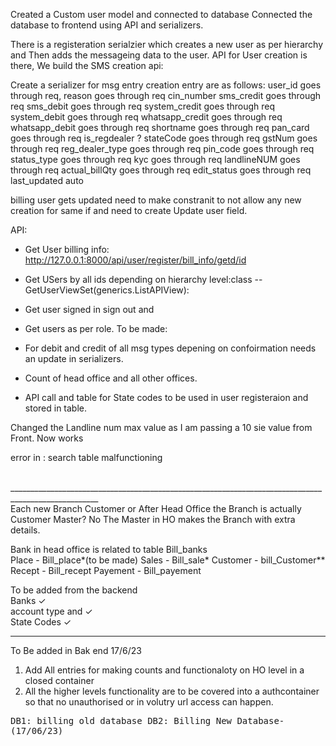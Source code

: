 Created a Custom user model and connected to database 
Connected the database to frontend using API and serializers.

There is a registeration serialzier which creates a new user as per hierarchy and Then adds the messageing data to the user.
API for User creation is there, We build the SMS creation api:

Create a serializer for msg entry creation 
entry are as follows:
user_id goes through req, 
reason goes through req
cin_number 
sms_credit goes through req
sms_debit goes through req
system_credit goes through req 
system_debit goes through req 
whatsapp_credit goes through req 
whatsapp_debit goes through req 
shortname goes through req
pan_card goes through req
is_regdealer ?
stateCode goes through req
gstNum goes through req
reg_dealer_type goes through req
pin_code goes through req
status_type goes through req
kyc goes through req
landlineNUM goes through req
actual_billQty goes through req
edit_status goes through req
last_updated auto

billing user gets updated need to make constranit to not allow any new creation for same if and need to create Update user field.


API:
- Get User billing info: http://127.0.0.1:8000/api/user/register/bill_info/getd/id
- Get USers by all ids depending on hierarchy level:class --GetUserViewSet(generics.ListAPIView):
- Get user signed in sign out and
- Get users as per role.
To be made:

- For debit and credit of all msg types depening on confoirmation needs an update in serializers.
- Count of head office and all other offices.
- API call and table for State codes to be used in user registeraion and stored in table.



Changed the Landline num max value as I am passing a 10 sie value from Front. Now works


error in :
search table malfunctioning

<br>
____________________________________________________________________________________________________<br>
Each new Branch Customer or 
After Head Office the Branch is actually Customer Master? No The Master in HO makes the Branch with extra details.

Bank in head office is related to table Bill_banks
<br>
Place - Bill_place*(to be made)
Sales - Bill_sale*
Customer - bill_Customer**
Recept - Bill_recept
Payement - Bill_payement  


To be added from the backend <br> 
Banks   &#x2713; <br>
account type and &#x2713; <br>
State Codes &#x2713; <br>

----------------------------------------------
To Be added in Bak end 17/6/23
1. Add All entries for making counts and functionaloty on HO level in a closed container
2. All the higher levels functionality are to be covered into a authcontainer so that no unauthorised or in volutry url access can happen. <br>

<kbd>
DB1: billing old database
DB2: Billing New Database- (17/06/23)
</kbd>